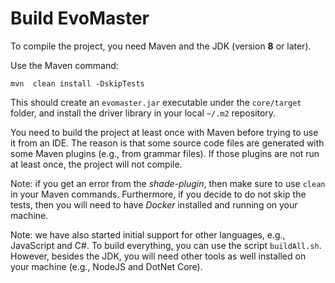 # Build EvoMaster


To compile the project, you need Maven and the JDK (version __8__ or later).

Use the Maven command:

`mvn  clean install -DskipTests`

This should create an `evomaster.jar` executable under the `core/target` folder,
and install the driver library in your local `~/.m2` repository.

You need to build the project at least once with Maven before trying to use it from an IDE.
The reason is that some source code files are generated with some Maven plugins (e.g., from grammar files).
If those plugins are not run at least once, the project will not compile. 


Note: if you get an error from the *shade-plugin*, then make sure to use
`clean` in your Maven commands.
Furthermore, if you decide to do not skip the tests, then you will need to have
_Docker_ installed and running on your machine.


Note: we have also started initial support for other languages, e.g., JavaScript and C#.
To build everything, you can use the script `buildAll.sh`.
However, besides the JDK, you will need other tools as well installed on your machine (e.g., NodeJS and DotNet Core). 